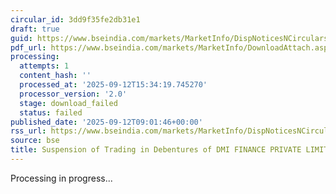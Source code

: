 ```yaml
---
circular_id: 3dd9f35fe2db31e1
draft: true
guid: https://www.bseindia.com/markets/MarketInfo/DispNoticesNCirculars.aspx?Noticeid={DC4962C4-B9C8-479A-9635-E95642F347FE}&noticeno=20250912-47&dt=09/12/2025&icount=47&totcount=101&flag=0
pdf_url: https://www.bseindia.com/markets/MarketInfo/DownloadAttach.aspx?id=20250912-47&attachedId=
processing:
  attempts: 1
  content_hash: ''
  processed_at: '2025-09-12T15:34:19.745270'
  processor_version: '2.0'
  stage: download_failed
  status: failed
published_date: '2025-09-12T09:01:46+00:00'
rss_url: https://www.bseindia.com/markets/MarketInfo/DispNoticesNCirculars.aspx?Noticeid={DC4962C4-B9C8-479A-9635-E95642F347FE}&noticeno=20250912-47&dt=09/12/2025&icount=47&totcount=101&flag=0
source: bse
title: Suspension of Trading in Debentures of DMI FINANCE PRIVATE LIMITED
---
```


Processing in progress...